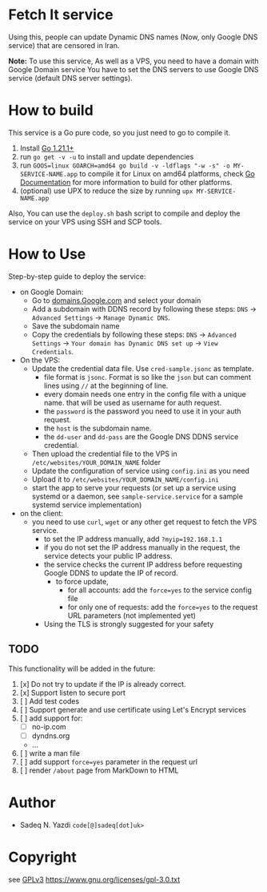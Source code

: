 # Fetch It service

Using this, people can update Dynamic DNS names (Now, only Google DNS service) that are censored in Iran.

**Note:** 
To use this service, As well as a VPS, you need to have a domain with Google Domain service 
You have to set the DNS servers to use Google DNS service (default DNS server settings).

# How to build
This service is a Go pure code, so you just need to go to compile it. 
1. Install [Go 1.21.1+](https://go.dev/dl)
2. run `go get -v -u` to install and update dependencies
3. run `GOOS=linux GOARCH=amd64 go build -v -ldflags "-w -s" -o MY-SERVICE-NAME.app` to compile it for Linux on amd64 platforms, 
check [Go Documentation](https://go.dev/doc/install/source#environment) for more information to build for other platforms. 
4. (optional) use UPX to reduce the size by running `upx MY-SERVICE-NAME.app`

Also, You can use the `deploy.sh` bash script to compile and deploy the service on your VPS using SSH and SCP tools. 

# How to Use

Step-by-step guide to deploy the service:

- on Google Domain:
  - Go to [domains.Google.com](https://domains.google/) and select your domain
  - Add a subdomain with DDNS record by following these steps: `DNS` → `Advanced Settings` → `Manage Dynamic DNS`.
  - Save the subdomain name
  - Copy the credentials by following these steps: `DNS` → `Advanced Settings` → `Your domain has Dynamic DNS set up` → `View Credentials`.
- On the VPS:
  - Update the credential data file. Use `cred-sample.jsonc` as template.
    - file format is `jsonc`. Format is so like the `json` but can comment lines using `//` at the beginning of line.
    - every domain needs one entry in the config file with a unique name. that will be used as username for auth request.
    - the `password` is the password you need to use it in your auth request.
    - the `host` is the subdomain name.
    - the `dd-user` and `dd-pass` are the Google DNS DDNS service credential.  
  - Then upload the credential file to the VPS in `/etc/websites/YOUR_DOMAIN_NAME` folder
  - Update the configuration of service using `config.ini` as you need
  - Upload it to `/etc/websites/YOUR_DOMAIN_NAME/config.ini`
  - start the app to serve your requests (or set up a service using systemd or a daemon, see `sample-service.service` for a sample systemd service implementation)
- on the client:
  - you need to use `curl`, `wget` or any other get request to fetch the VPS service. 
    - to set the IP address manually, add `?myip=192.168.1.1`
    - if you do not set the IP address manually in the request, the service detects your public IP address.
    - the service checks the current IP address before requesting Google DDNS to update the IP of record. 
      - to force update, 
        - for all accounts: add the `force=yes` to the service config file
        - for only one of requests: add the `force=yes` to the request URL parameters (not implemented yet)
    - Using the TLS is strongly suggested for your safety

## TODO

This functionality will be added in the future:
1. [x] Do not try to update if the IP is already correct.
2. [x] Support listen to secure port
3. [ ] Add test codes 
4. [ ] Support generate and use certificate using Let's Encrypt services
5. [ ] add support for:
    - [ ] no-ip.com
    - [ ] dyndns.org
    - ...
6. [ ] write a man file
7. [ ] add support `force=yes` parameter in the request url
8. [ ] render `/about` page from MarkDown to HTML

# Author

- Sadeq N. Yazdi <code>code[@]sadeq[dot]uk></code>

# Copyright
see [GPLv3](https://www.gnu.org/licenses/gpl-3.0.html)
https://www.gnu.org/licenses/gpl-3.0.txt

